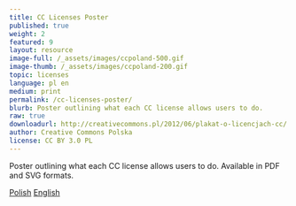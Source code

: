 ```yaml
---
title: CC Licenses Poster
published: true
weight: 2
featured: 9
layout: resource
image-full: /_assets/images/ccpoland-500.gif
image-thumb: /_assets/images/ccpoland-200.gif
topic: licenses
language: pl en
medium: print
permalink: /cc-licenses-poster/
blurb: Poster outlining what each CC license allows users to do.
raw: true
downloadurl: http://creativecommons.pl/2012/06/plakat-o-licencjach-cc/
author: Creative Commons Polska
license: CC BY 3.0 PL
---
```


Poster outlining what each CC license allows users to do. Available in PDF and
SVG formats.



[Polish](http://creativecommons.pl/2012/06/plakat-o-licencjach-cc/)
[English](http://creativecommons.pl/2012/06/open-poster-about-cc-licenses/)


